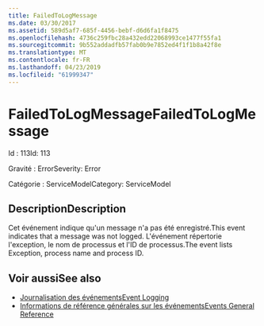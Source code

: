 ```yaml
---
title: FailedToLogMessage
ms.date: 03/30/2017
ms.assetid: 589d5af7-685f-4456-bebf-d6d6fa1f8475
ms.openlocfilehash: 4736c259fbc28a432edd22068993ce1477f55fa1
ms.sourcegitcommit: 9b552addadfb57fab0b9e7852ed4f1f1b8a42f8e
ms.translationtype: MT
ms.contentlocale: fr-FR
ms.lasthandoff: 04/23/2019
ms.locfileid: "61999347"
---
```

# <a name="failedtologmessage"></a><span data-ttu-id="e29c2-102">FailedToLogMessage</span><span class="sxs-lookup"><span data-stu-id="e29c2-102">FailedToLogMessage</span></span>
<span data-ttu-id="e29c2-103">Id : 113</span><span class="sxs-lookup"><span data-stu-id="e29c2-103">Id: 113</span></span>  
  
 <span data-ttu-id="e29c2-104">Gravité : Error</span><span class="sxs-lookup"><span data-stu-id="e29c2-104">Severity: Error</span></span>  
  
 <span data-ttu-id="e29c2-105">Catégorie : ServiceModel</span><span class="sxs-lookup"><span data-stu-id="e29c2-105">Category: ServiceModel</span></span>  
  
## <a name="description"></a><span data-ttu-id="e29c2-106">Description</span><span class="sxs-lookup"><span data-stu-id="e29c2-106">Description</span></span>  
 <span data-ttu-id="e29c2-107">Cet événement indique qu'un message n'a pas été enregistré.</span><span class="sxs-lookup"><span data-stu-id="e29c2-107">This event indicates that a message was not logged.</span></span> <span data-ttu-id="e29c2-108">L'événement répertorie l'exception, le nom de processus et l'ID de processus.</span><span class="sxs-lookup"><span data-stu-id="e29c2-108">The event lists Exception, process name and process ID.</span></span>  
  
## <a name="see-also"></a><span data-ttu-id="e29c2-109">Voir aussi</span><span class="sxs-lookup"><span data-stu-id="e29c2-109">See also</span></span>

- [<span data-ttu-id="e29c2-110">Journalisation des événements</span><span class="sxs-lookup"><span data-stu-id="e29c2-110">Event Logging</span></span>](../../../../../docs/framework/wcf/diagnostics/event-logging/index.md)
- [<span data-ttu-id="e29c2-111">Informations de référence générales sur les événements</span><span class="sxs-lookup"><span data-stu-id="e29c2-111">Events General Reference</span></span>](../../../../../docs/framework/wcf/diagnostics/event-logging/events-general-reference.md)
